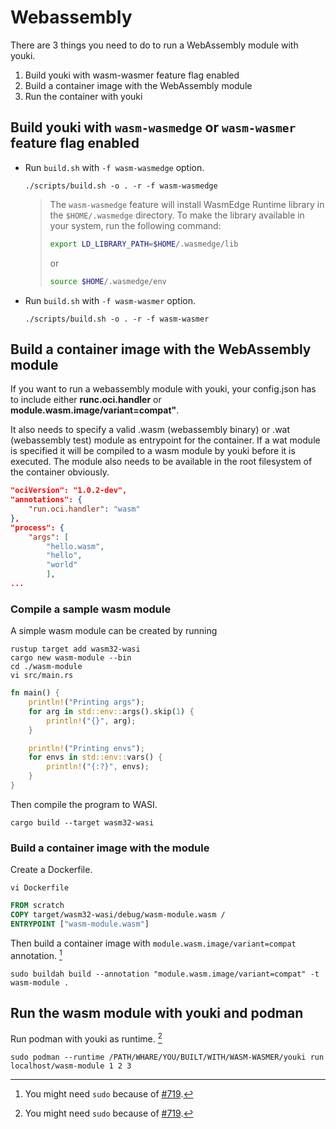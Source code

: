 # Webassembly

There are 3 things you need to do to run a WebAssembly module with youki.

1. Build youki with wasm-wasmer feature flag enabled
2. Build a container image with the WebAssembly module
3. Run the container with youki

## Build youki with `wasm-wasmedge` or `wasm-wasmer` feature flag enabled

- Run `build.sh` with `-f wasm-wasmedge` option.

    ```console
    ./scripts/build.sh -o . -r -f wasm-wasmedge
    ```
    > The `wasm-wasmedge` feature will install WasmEdge Runtime library in the `$HOME/.wasmedge` directory. 
    > To make the library available in your system, run the following command:
    > ```bash
    > export LD_LIBRARY_PATH=$HOME/.wasmedge/lib
    > ```
    > or
    > ```bash
    > source $HOME/.wasmedge/env
    > ```
    >

- Run `build.sh` with `-f wasm-wasmer` option.

    ```console
    ./scripts/build.sh -o . -r -f wasm-wasmer
    ```

## Build a container image with the WebAssembly module

If you want to run a webassembly module with youki, your config.json has to include either **runc.oci.handler** or **module.wasm.image/variant=compat"**. 

It also needs to specify a valid .wasm (webassembly binary) or .wat (webassembly test) module as entrypoint for the container. If a wat module is specified it will be compiled to a wasm module by youki before it is executed. The module also needs to be available in the root filesystem of the container obviously.


```json
"ociVersion": "1.0.2-dev",
"annotations": {
	"run.oci.handler": "wasm"
},
"process": {
    "args": [
		"hello.wasm",
		"hello",
        "world"
		],
...
```

### Compile a sample wasm module

A simple wasm module can be created by running 

```console
rustup target add wasm32-wasi
cargo new wasm-module --bin
cd ./wasm-module
vi src/main.rs
```

```rust
fn main() {
    println!("Printing args");
    for arg in std::env::args().skip(1) {
        println!("{}", arg);
    }

    println!("Printing envs");
    for envs in std::env::vars() {
        println!("{:?}", envs);
    }  
}
```
Then compile the program to WASI.
```console
cargo build --target wasm32-wasi
```

### Build a container image with the module

Create a Dockerfile.

```console
vi Dockerfile
```

```Dockerfile
FROM scratch
COPY target/wasm32-wasi/debug/wasm-module.wasm /
ENTRYPOINT ["wasm-module.wasm"]
```

Then build a container image with `module.wasm.image/variant=compat` annotation. [^1]

```console
sudo buildah build --annotation "module.wasm.image/variant=compat" -t wasm-module .
```

## Run the wasm module with youki and podman

Run podman with youki as runtime. [^1]

```console
sudo podman --runtime /PATH/WHARE/YOU/BUILT/WITH/WASM-WASMER/youki run localhost/wasm-module 1 2 3
```

[^1]: You might need `sudo` because of [#719](https://github.com/containers/youki/issues/719).
